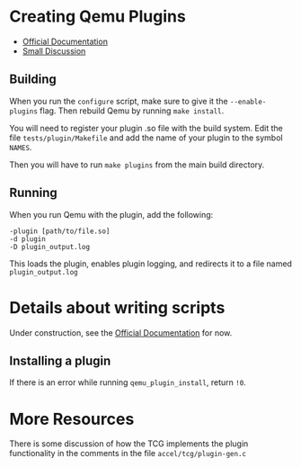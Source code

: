 Creating Qemu Plugins
===========================

 - [Official Documentation](https://qemu.readthedocs.io/en/stable/devel/tcg-plugins.html)
 - [Small Discussion](https://stackoverflow.com/questions/58766571/how-to-count-the-number-of-guest-instructions-qemu-executed-from-the-beginning-t)


Building
----------

When you run the `configure` script, make sure to give it the `--enable-plugins` flag.  Then rebuild Qemu by running `make install`.

You will need to register your plugin .so file with the build system.  Edit the file `tests/plugin/Makefile` and add the name of your plugin to the symbol `NAMES`.

Then you will have to run `make plugins` from the main build directory.

Running
--------

When you run Qemu with the plugin, add the following:

```
-plugin [path/to/file.so]
-d plugin
-D plugin_output.log
```

This loads the plugin, enables plugin logging, and redirects it to a file named `plugin_output.log`


Details about writing scripts
=================================

Under construction, see the [Official Documentation](https://qemu.readthedocs.io/en/stable/devel/tcg-plugins.html) for now.


Installing a plugin
----------------------

If there is an error while running `qemu_plugin_install`, return `!0`.



More Resources
=================

There is some discussion of how the TCG implements the plugin functionality in the comments in the file `accel/tcg/plugin-gen.c`

